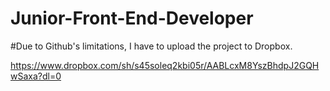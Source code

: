 # Junior-Front-End-Developer
#Due to Github's limitations, I have to upload the project to Dropbox.


https://www.dropbox.com/sh/s45soleq2kbi05r/AABLcxM8YszBhdpJ2GQHwSaxa?dl=0
